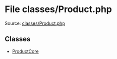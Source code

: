 File classes/Product.php
=========

Source: [classes/Product.php](https://github.com/PrestaShop/PrestaShop/blob/1.6.0.5/classes/Product.php)


Classes
-------

* [ProductCore](class.ProductCore.md)

